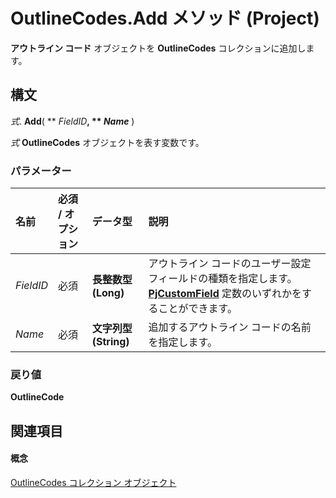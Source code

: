 
# OutlineCodes.Add メソッド (Project)

 **アウトライン コード** オブジェクトを **OutlineCodes** コレクションに追加します。


## 構文

 _式_. **Add**( ** _FieldID_**, ** _Name_** )

 _式_ **OutlineCodes** オブジェクトを表す変数です。


### パラメーター



|**名前**|**必須 / オプション**|**データ型**|**説明**|
|:-----|:-----|:-----|:-----|
| _FieldID_|必須|**長整数型 (Long)**|アウトライン コードのユーザー設定フィールドの種類を指定します。 **[PjCustomField](eed248af-bde2-8299-3737-253cf96411e2.md)** 定数のいずれかをすることができます。|
| _Name_|必須|**文字列型 (String)**|追加するアウトライン コードの名前を指定します。|

### 戻り値

 **OutlineCode**


## 関連項目


#### 概念


[OutlineCodes コレクション オブジェクト](a2e6d0c7-0741-91c6-61aa-f4bcc299e66f.md)